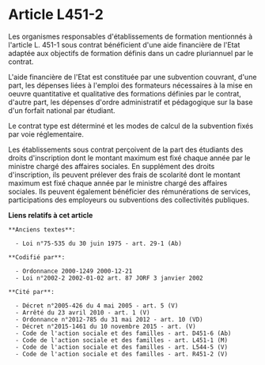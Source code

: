 # Article L451-2

Les organismes responsables d'établissements de formation mentionnés à l'article L. 451-1 sous contrat bénéficient d'une aide
financière de l'Etat adaptée aux objectifs de formation définis dans un cadre pluriannuel par le contrat.

L'aide financière de l'Etat est constituée par une subvention couvrant, d'une part, les dépenses liées à l'emploi des
formateurs nécessaires à la mise en oeuvre quantitative et qualitative des formations définies par le contrat, d'autre part,
les dépenses d'ordre administratif et pédagogique sur la base d'un forfait national par étudiant.

Le contrat type est déterminé et les modes de calcul de la subvention fixés par voie réglementaire.

Les établissements sous contrat perçoivent de la part des étudiants des droits d'inscription dont le montant maximum est fixé
chaque année par le ministre chargé des affaires sociales. En supplément des droits d'inscription, ils peuvent prélever des
frais de scolarité dont le montant maximum est fixé chaque année par le ministre chargé des affaires sociales. Ils peuvent
également bénéficier des rémunérations de services, participations des employeurs ou subventions des collectivités publiques.

**Liens relatifs à cet article**

	**Anciens textes**:

	  - Loi n°75-535 du 30 juin 1975 - art. 29-1 (Ab)

	**Codifié par**:

	  - Ordonnance 2000-1249 2000-12-21
	  - Loi n°2002-2 2002-01-02 art. 87 JORF 3 janvier 2002

	**Cité par**:

	  - Décret n°2005-426 du 4 mai 2005 - art. 5 (V)
	  - Arrêté du 23 avril 2010 - art. 1 (V)
	  - Ordonnance n°2012-785 du 31 mai 2012 - art. 10 (VD)
	  - Décret n°2015-1461 du 10 novembre 2015 - art. (V)
	  - Code de l'action sociale et des familles - art. D451-6 (Ab)
	  - Code de l'action sociale et des familles - art. L451-1 (M)
	  - Code de l'action sociale et des familles - art. L544-5 (V)
	  - Code de l'action sociale et des familles - art. R451-2 (V)
